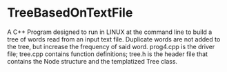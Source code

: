 # TreeBasedOnTextFile
A C++ Program designed to run in LINUX at the command line to build a tree of words read from an input text file. Duplicate words are not added to the tree, but increase the frequency of said word. prog4.cpp is the driver file; tree.cpp contains function definitions; tree.h is the header file that contains the Node structure and the templatized Tree class.
